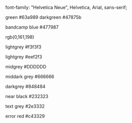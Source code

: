font-family: "Helvetica Neue", Helvetica, Arial, sans-serif;

green
#63a989
darkgreen
#47875b


bandcamp blue
#477987

rgb(0,161,198)

lightgrey
#f3f3f3

lightgrey
#eef2f3


midgrey
#DDDDDD

middark grey
#666666

darkgrey
#848484


near black
#232323

text grey
#2e3332

error red
#c43329
